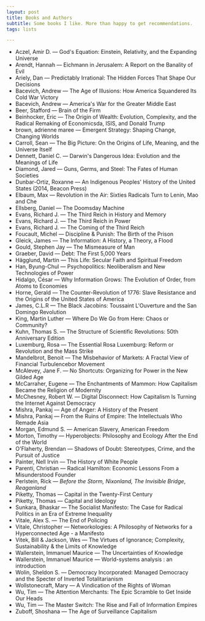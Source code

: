 ```yaml
---
layout: post
title: Books and Authors
subtitle: Some books I like. More than happy to get recommendations.
tags: lists

---
```

* Aczel, Amir D. — God's Equation: Einstein, Relativity, and the Expanding Universe
* Arendt, Hannah — Eichmann in Jerusalem: A Report on the Banality of Evil
* Ariely, Dan — Predictably Irrational: The Hidden Forces That Shape Our Decisions
* Bacevich, Andrew — The Age of Illusions: How America Squandered Its Cold War Victory
* Bacevich, Andrew — America's War for the Greater Middle East
* Beer, Stafford — Brain of the Firm
* Beinhocker, Eric — The Origin of Wealth: Evolution, Complexity, and the Radical Remaking of Economicsda, ISIS, and Donald Trump
* brown, adrienne maree — Emergent Strategy: Shaping Change, Changing Worlds
* Carroll, Sean — The Big Picture: On the Origins of Life, Meaning, and the Universe Itself
* Dennett, Daniel C. — Darwin's Dangerous Idea: Evolution and the Meanings of Life
* Diamond, Jared — Guns, Germs, and Steel: The Fates of Human Societies
* Dunbar-Ortiz, Roxanne — An Indigenous Peoples' History of the United States (2014, Beacon Press)
* Elbaum, Max — Revolution in the Air: Sixties Radicals Turn to Lenin, Mao and Che
* Ellsberg, Daniel — The Doomsday Machine
* Evans, Richard J. — The Third Reich in History and Memory
* Evans, Richard J. — The Third Reich in Power
* Evans, Richard J. — The Coming of the Third Reich
* Foucault, Michel — Discipline & Punish: The Birth of the Prison
* Gleick, James — The Information: A History, a Theory, a Flood
* Gould, Stephen Jay — The Mismeasure of Man
* Graeber, David — Debt: The First 5,000 Years
* Hägglund, Martin — This Life: Secular Faith and Spiritual Freedom
* Han, Byung-Chul — Psychopolitics: Neoliberalism and New Technologies of Power
* Hidalgo, César — Why Information Grows: The Evolution of Order, from Atoms to Economies
* Horne, Gerald — The Counter-Revolution of 1776: Slave Resistance and the Origins of the United States of America
* James, C.L.R — The Black Jacobins: Toussaint L'Ouverture and the San Domingo Revolution
* King, Martin Luther — Where Do We Go from Here: Chaos or Community?
* Kuhn, Thomas S. — The Structure of Scientific Revolutions: 50th Anniversary Edition
* Luxemburg, Rosa — The Essential Rosa Luxemburg: Reform or Revolution and the Mass Strike
* Mandelbrot, Benoit — The Misbehavior of Markets: A Fractal View of Financial Turbulencebor Movement
* McAlevey, Jane F. — No Shortcuts: Organizing for Power in the New Gilded Age
* McCarraher, Eugene — The Enchantments of Mammon: How Capitalism Became the Religion of Modernity
* McChesney, Robert W. — Digital Disconnect: How Capitalism Is Turning the Internet Against Democracy
* Mishra, Pankaj — Age of Anger: A History of the Present
* Mishra, Pankaj — From the Ruins of Empire: The Intellectuals Who Remade Asia
* Morgan, Edmund S. — American Slavery, American Freedom
* Morton, Timothy — Hyperobjects: Philosophy and Ecology After the End of the World
* O'Flaherty, Brendan — Shadows of Doubt: Stereotypes, Crime, and the Pursuit of Justice
* Painter, Nell Irvin — The History of White People
* Parenti, Christian — Radical Hamilton: Economic Lessons From a Misunderstood Founder
* Perlstein, Rick — _Before the Storm, Nixonland, The Invisible Bridge_, _Reaganland_
* Piketty, Thomas — Capital in the Twenty-First Century
* Piketty, Thomas — Capital and Ideology
* Sunkara, Bhaskar — The Socialist Manifesto: The Case for Radical Politics in an Era of Extreme Inequality
* Vitale, Alex S. — The End of Policing
* Vitale, Christopher — Networkologies: A Philosophy of Networks for a Hyperconnected Age - a Manifesto
* Vitek, Bill & Jackson, Wes — The Virtues of Ignorance; Complexity, Sustainability & the Limits of Knowledge
* Wallerstein, Immanuel Maurice — The Uncertainties of Knowledge
* Wallerstein, Immanuel Maurice — World-systems analysis : an introduction
* Wolin, Sheldon S. — Democracy Incorporated: Managed Democracy and the Specter of Inverted Totalitarianism
* Wollstonecraft, Mary — A Vindication of the Rights of Woman
* Wu, Tim — The Attention Merchants: The Epic Scramble to Get Inside Our Heads
* Wu, Tim — The Master Switch: The Rise and Fall of Information Empires
* Zuboff, Shoshana — The Age of Surveillance Capitalism
